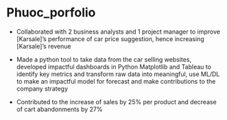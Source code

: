 # Phuoc_porfolio
*	Collaborated with 2 business analysts and 1 project manager to improve [Karsale]’s performance of car price suggestion, hence increasing [Karsale]’s revenue

*	Made a python tool to take data from the car selling websites, developed impactful dashboards in Python Matplotlib and Tableau to identify key metrics and transform raw data into meaningful, use ML/DL to make an impactful model for forecast and make contributions to the company strategy

*	Contributed to the increase of sales by 25% per product and decrease of cart abandonments by 27% 

